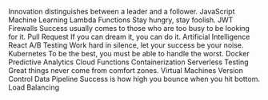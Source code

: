 Innovation distinguishes between a leader and a follower. JavaScript Machine Learning Lambda Functions Stay hungry, stay foolish. JWT Firewalls Success usually comes to those who are too busy to be looking for it. Pull Request If you can dream it, you can do it.
Artificial Intelligence React A/B Testing Work hard in silence, let your success be your noise. Kubernetes
To be the best, you must be able to handle the worst. Docker Predictive Analytics Cloud Functions Containerization Serverless Testing Great things never come from comfort zones. Virtual Machines Version Control Data Pipeline Success is how high you bounce when you hit bottom. Load Balancing
